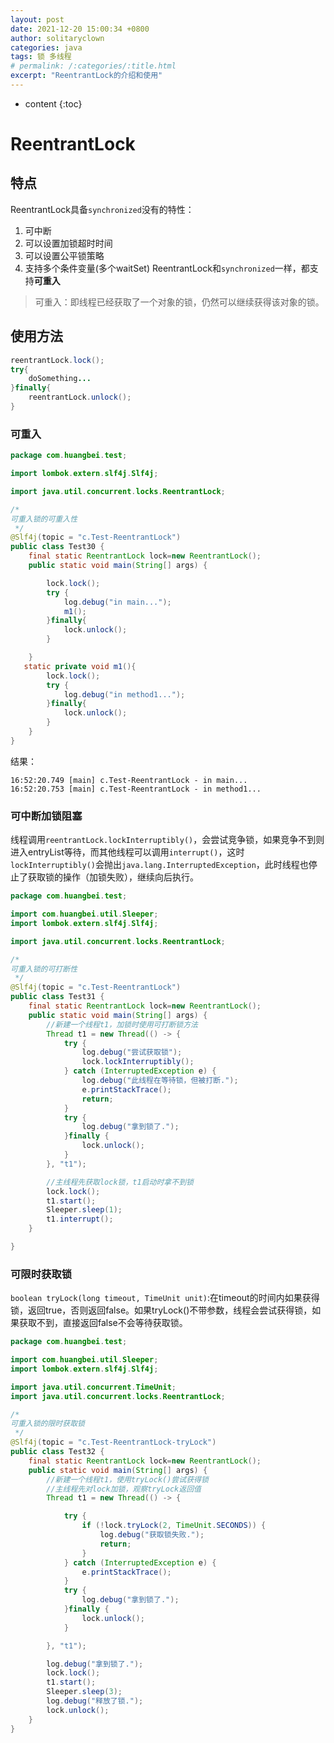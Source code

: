 ```yaml
---
layout: post
date: 2021-12-20 15:00:34 +0800
author: solitaryclown
categories: java
tags: 锁 多线程
# permalink: /:categories/:title.html
excerpt: "ReentrantLock的介绍和使用"
---
```

* content
{:toc}

# ReentrantLock
## 特点
ReentrantLock具备`synchronized`没有的特性：
1. 可中断
2. 可以设置加锁超时时间
3. 可以设置公平锁策略
4. 支持多个条件变量(多个waitSet)
ReentrantLock和`synchronized`一样，都支持**可重入**
>可重入：即线程已经获取了一个对象的锁，仍然可以继续获得该对象的锁。

## 使用方法

```java
reentrantLock.lock();
try{
    doSomething...
}finally{
    reentrantLock.unlock();
}
```

### 可重入
```java
package com.huangbei.test;

import lombok.extern.slf4j.Slf4j;

import java.util.concurrent.locks.ReentrantLock;

/*
可重入锁的可重入性
 */
@Slf4j(topic = "c.Test-ReentrantLock")
public class Test30 {
    final static ReentrantLock lock=new ReentrantLock();
    public static void main(String[] args) {

        lock.lock();
        try {
            log.debug("in main...");
            m1();
        }finally{
            lock.unlock();
        }

    }
   static private void m1(){
        lock.lock();
        try {
            log.debug("in method1...");
        }finally{
            lock.unlock();
        }
    }
}
```

结果：
```
16:52:20.749 [main] c.Test-ReentrantLock - in main...
16:52:20.753 [main] c.Test-ReentrantLock - in method1...
```

### 可中断加锁阻塞
线程调用`reentrantLock.lockInterruptibly()`，会尝试竞争锁，如果竞争不到则进入entryList等待，而其他线程可以调用`interrupt()`，这时`lockInterruptibly()`会抛出`java.lang.InterruptedException`，此时线程也停止了获取锁的操作（加锁失败），继续向后执行。

```java
package com.huangbei.test;

import com.huangbei.util.Sleeper;
import lombok.extern.slf4j.Slf4j;

import java.util.concurrent.locks.ReentrantLock;

/*
可重入锁的可打断性
 */
@Slf4j(topic = "c.Test-ReentrantLock")
public class Test31 {
    final static ReentrantLock lock=new ReentrantLock();
    public static void main(String[] args) {
        //新建一个线程t1，加锁时使用可打断锁方法
        Thread t1 = new Thread(() -> {
            try {
                log.debug("尝试获取锁");
                lock.lockInterruptibly();
            } catch (InterruptedException e) {
                log.debug("此线程在等待锁，但被打断.");
                e.printStackTrace();
                return;
            }
            try {
                log.debug("拿到锁了.");
            }finally {
                lock.unlock();
            }
        }, "t1");

        //主线程先获取lock锁，t1启动时拿不到锁
        lock.lock();
        t1.start();
        Sleeper.sleep(1);
        t1.interrupt();
    }

}
```

### 可限时获取锁
`boolean tryLock(long timeout, TimeUnit unit)`:在timeout的时间内如果获得锁，返回true，否则返回false。如果tryLock()不带参数，线程会尝试获得锁，如果获取不到，直接返回false不会等待获取锁。

```java
package com.huangbei.test;

import com.huangbei.util.Sleeper;
import lombok.extern.slf4j.Slf4j;

import java.util.concurrent.TimeUnit;
import java.util.concurrent.locks.ReentrantLock;

/*
可重入锁的限时获取锁
 */
@Slf4j(topic = "c.Test-ReentrantLock-tryLock")
public class Test32 {
    final static ReentrantLock lock=new ReentrantLock();
    public static void main(String[] args) {
        //新建一个线程t1，使用tryLock()尝试获得锁
        //主线程先对lock加锁，观察tryLock返回值
        Thread t1 = new Thread(() -> {

            try {
                if (!lock.tryLock(2, TimeUnit.SECONDS)) {
                    log.debug("获取锁失败.");
                    return;
                }
            } catch (InterruptedException e) {
                e.printStackTrace();
            }
            try {
                log.debug("拿到锁了.");
            }finally {
                lock.unlock();
            }

        }, "t1");

        log.debug("拿到锁了.");
        lock.lock();
        t1.start();
        Sleeper.sleep(3);
        log.debug("释放了锁.");
        lock.unlock();
    }
}

```

